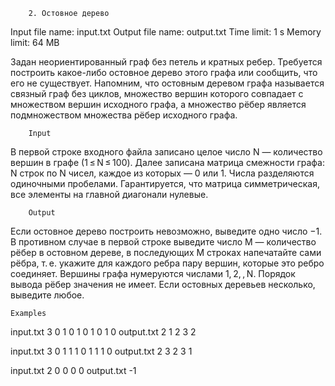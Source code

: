 		2. Остовное дерево

Input file name: input.txt
Output file name: output.txt
Time limit: 1 s
Memory limit: 64 MB

Задан неориентированный граф без петель и кратных ребер. Требуется построить какое-либо остовное дерево этого графа или сообщить, что его не существует.
Напомним, что остовным деревом графа называется связный граф без циклов, множество вершин которого совпадает с множеством вершин исходного графа, а множество рёбер является подмножеством множества рёбер исходного графа.

		Input
В первой строке входного файла записано целое число N — количество вершин в графе (1 ≤ N ≤ 100).
Далее записана матрица смежности графа: N строк по N чисел, каждое из которых — 0 или 1. Числа разделяются одиночными пробелами. Гарантируется, что матрица симметрическая, все элементы на главной диагонали нулевые.

		Output
Если остовное дерево построить невозможно, выведите одно число −1. В противном случае в первой строке выведите число M — количество рёбер в остовном дереве, в последующих M строках напечатайте сами рёбра, т. е. укажите для каждого ребра пару вершин, которые это ребро соединяет. Вершины графа нумеруются числами 1, 2, , N. Порядок вывода рёбер значения не имеет. Если остовных деревьев несколько, выведите любое. 

	Examples
input.txt
3
0 1 0
1 0 1
0 1 0
output.txt
2
1 2
3 2

input.txt
3
0 1 1
1 0 1
1 1 0
output.txt
2
3 2
3 1

input.txt
2
0 0
0 0
output.txt
-1
